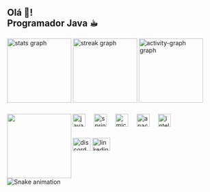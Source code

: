 <h2 align="left">Olá 👋!<br>Programador Java ☕︎</h2>

###

<div align="left">
  <img src="https://github-readme-stats.vercel.app/api?username=williamassisf&hide_title=false&hide_rank=false&show_icons=true&include_all_commits=true&count_private=true&disable_animations=false&theme=cobalt2&locale=pt-br&hide_border=true" height="150" alt="stats graph"  />
  <img src="https://streak-stats.demolab.com?user=williamassisf&locale=pt-br&mode=daily&theme=cobalt2&hide_border=true&border_radius=5" height="150" alt="streak graph"  />
  <img src="https://github-readme-activity-graph.vercel.app/graph?username=williamassisf&theme=cobalt&area=true&hide_border=true&hide_title=false" height="150" alt="activity-graph graph"  />
</div>

###

<img align="left" height="150" src="https://i.gifer.com/SUV4.gif"  />

###

<div align="left">
  <img src="https://cdn.jsdelivr.net/gh/devicons/devicon/icons/java/java-original.svg" height="30" alt="java logo"  />
  <img width="12" />
  <img src="https://cdn.jsdelivr.net/gh/devicons/devicon/icons/spring/spring-original.svg" height="30" alt="spring logo"  />
  <img width="12" />
  <img src="https://cdn.jsdelivr.net/gh/devicons/devicon/icons/microsoftsqlserver/microsoftsqlserver-plain.svg" height="30" alt="microsoftsqlserver logo"  />
  <img width="12" />
  <img src="https://cdn.simpleicons.org/apachemaven/C71A36" height="30" alt="apachemaven logo"  />
  <img width="12" />
  <img src="https://cdn.jsdelivr.net/gh/devicons/devicon/icons/intellij/intellij-original.svg" height="30" alt="intellij logo"  />
</div>

###

<div align="left">
  <img src="https://raw.githubusercontent.com/maurodesouza/profile-readme-generator/master/src/assets/icons/social/discord/default.svg" width="42" height="30" alt="discord logo"  />
  <img src="https://raw.githubusercontent.com/maurodesouza/profile-readme-generator/master/src/assets/icons/social/linkedin/default.svg" width="42" height="30" alt="linkedin logo"  />
</div>

###

<br clear="both">

<img src="https://raw.githubusercontent.com/williamassisf/williamassisf/output/snake.svg" alt="Snake animation" />

###

